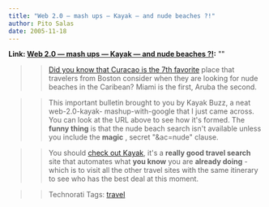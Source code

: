 ```yaml
---
title: "Web 2.0 — mash ups — Kayak — and nude beaches ?!"
author: Pito Salas
date: 2005-11-18
---
```


**Link: [Web 2.0 — mash ups — Kayak — and nude beaches ?!](None):** ""


>>

>> [Did you know that Curacao is the 7th
favorite](<http://www.kayak.com/h/buzz/flights?code=BOS&rc=c&ac=nude>) place
that travelers from Boston consider when they are looking for nude beaches in
the Caribean? Miami is the first, Aruba the second.

>>

>> This important bulletin brought to you by Kayak Buzz, a neat web-2.0-kayak-
mashup-with-google that I just came across. You can look at the URL above to
see how it's formed. The **funny thing** is that the nude beach search isn't
available unless you include the **magic** , secret "&ac=nude" clause.

>>

>> You should [check out Kayak](<http://www.kayak.com/>), it's a **really good
travel search** site that automates what **you know** you are **already
doing** - which is to visit all the other travel sites with the same itinerary
to see who has the best deal at this moment.

>>

>> Technorati Tags: [travel](<http://www.technorati.com/tag/travel>)


